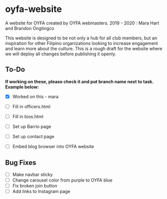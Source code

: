 # oyfa-website
A website for OYFA created by OYFA webmasters.
2019 - 2020 : Mara Hart and Brandon Ongtingco

This website is designed to be not only a hub for all club members, but an inspiration for other Filipino organizations looking to increase engagement and learn more about the culture.
This is a rough draft for the website where we will deploy all changes before publishing it openly.

## To-Do
**If working on these, please check it and put branch name next to task. Example below:**  
- [x] Worked on this - mara

- [ ] Fill in officers.html
- [ ] Fill in bios.html
- [ ] Set up Barrio page
- [ ] Set up contact page
- [ ] Embed blog browser into OYFA website

## Bug Fixes
- [ ] Make navbar sticky
- [ ] Change carousel color from purple to OYFA blue
- [ ] Fix broken join button
- [ ] Add links to Instagram page
